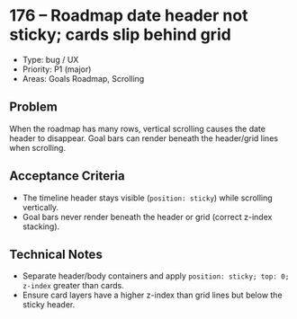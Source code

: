 # 176 – Roadmap date header not sticky; cards slip behind grid

- Type: bug / UX
- Priority: P1 (major)
- Areas: Goals Roadmap, Scrolling

## Problem
When the roadmap has many rows, vertical scrolling causes the date header to disappear. Goal bars can render beneath the header/grid lines when scrolling.

## Acceptance Criteria
- The timeline header stays visible (`position: sticky`) while scrolling vertically.
- Goal bars never render beneath the header or grid (correct z-index stacking).

## Technical Notes
- Separate header/body containers and apply `position: sticky; top: 0; z-index` greater than cards.
- Ensure card layers have a higher z-index than grid lines but below the sticky header.
